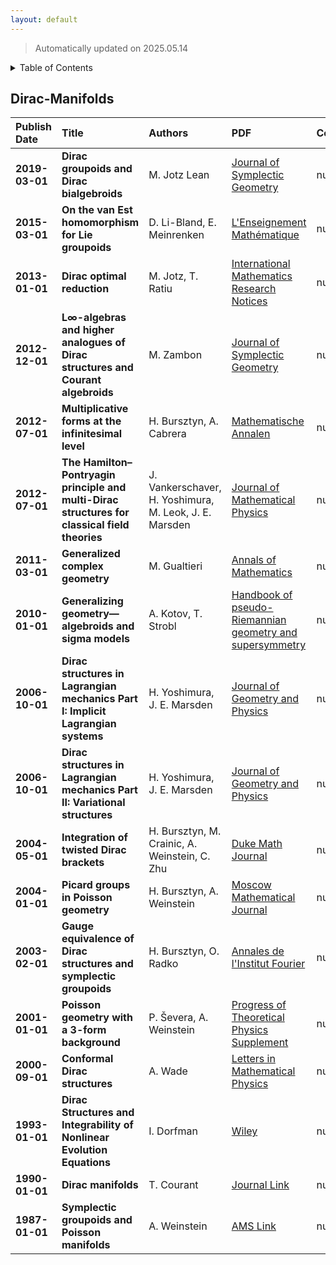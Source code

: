 ```yaml
---
layout: default
---
```


> Automatically updated on 2025.05.14

<details>
  <summary>Table of Contents</summary>
  <ol>
    <li><a href=#Dirac-Manifolds>Dirac Manifolds</a></li>
  </ol>
</details>

## Dirac-Manifolds

| Publish Date | Title | Authors | PDF | Code |
|:---------|:-----------------------|:---------|:------|:------|
|**2019-03-01**|**Dirac groupoids and Dirac bialgebroids**|M. Jotz Lean|[Journal of Symplectic Geometry](https://projecteuclid.org/journals/journal-of-symplectic-geometry/volume-17/issue-1/Dirac-groupoids-and-Dirac-bialgebroids/10.4310/JSG.2019.v17.n1.a5.short)|null|
|**2015-03-01**|**On the van Est homomorphism for Lie groupoids**|D. Li-Bland, E. Meinrenken|[L'Enseignement Mathématique](https://arxiv.org/abs/1403.4675)|null|
|**2013-01-01**|**Dirac optimal reduction**|M. Jotz, T. Ratiu|[International Mathematics Research Notices](https://academic.oup.com/imrn/article-abstract/2013/1/84/711211)|null|
|**2012-12-01**|**L∞-algebras and higher analogues of Dirac structures and Courant algebroids**|M. Zambon|[Journal of Symplectic Geometry](https://projecteuclid.org/journals/journal-of-symplectic-geometry/volume-10/issue-4/L_-algebras-and-higher-analogues-of-Dirac-structures-and-Courant/10.4310/JSG.2012.v10.n4.a4.short)|null|
|**2012-07-01**|**Multiplicative forms at the infinitesimal level**|H. Bursztyn, A. Cabrera|[Mathematische Annalen](https://link.springer.com/article/10.1007/s00208-011-0698-5)|null|
|**2012-07-01**|**The Hamilton–Pontryagin principle and multi-Dirac structures for classical field theories**|J. Vankerschaver, H. Yoshimura, M. Leok, J. E. Marsden|[Journal of Mathematical Physics](https://aip.scitation.org/doi/10.1063/1.4731481)|null|
|**2011-03-01**|**Generalized complex geometry**|M. Gualtieri|[Annals of Mathematics](https://www.jstor.org/stable/23001373)|null|
|**2010-01-01**|**Generalizing geometry—algebroids and sigma models**|A. Kotov, T. Strobl|[Handbook of pseudo-Riemannian geometry and supersymmetry](https://www.ems-ph.org/books/book.php?proj_nr=107)|null|
|**2006-10-01**|**Dirac structures in Lagrangian mechanics Part I: Implicit Lagrangian systems**|H. Yoshimura, J. E. Marsden|[Journal of Geometry and Physics](https://www.sciencedirect.com/science/article/abs/pii/S0393044006000829)|null|
|**2006-10-01**|**Dirac structures in Lagrangian mechanics Part II: Variational structures**|H. Yoshimura, J. E. Marsden|[Journal of Geometry and Physics](https://www.sciencedirect.com/science/article/abs/pii/S0393044006000830)|null|
|**2004-05-01**|**Integration of twisted Dirac brackets**|H. Bursztyn, M. Crainic, A. Weinstein, C. Zhu|[Duke Math Journal](https://projecteuclid.org/journals/duke-mathematical-journal/volume-123/issue-3/Integration-of-twisted-Dirac-brackets/10.1215/S0012-7094-04-12334-X.short)|null|
|**2004-01-01**|**Picard groups in Poisson geometry**|H. Bursztyn, A. Weinstein|[Moscow Mathematical Journal](http://www.mathnet.ru/php/archive.phtml?wshow=paper&jrnid=mmj&paperid=93&option_lang=eng)|null|
|**2003-02-01**|**Gauge equivalence of Dirac structures and symplectic groupoids**|H. Bursztyn, O. Radko|[Annales de l'Institut Fourier](https://www.numdam.org/item/?id=AIF_2003__53_1_309_0)|null|
|**2001-01-01**|**Poisson geometry with a 3-form background**|P. Ševera, A. Weinstein|[Progress of Theoretical Physics Supplement](https://academic.oup.com/ptps/article/doi/10.1143/PTPS.144.145/1875301)|null|
|**2000-09-01**|**Conformal Dirac structures**|A. Wade|[Letters in Mathematical Physics](https://link.springer.com/article/10.1023/A:1011032215486)|null|
|**1993-01-01**|**Dirac Structures and Integrability of Nonlinear Evolution Equations**|I. Dorfman|[Wiley](https://www.wiley.com/)|null|
|**1990-01-01**|**Dirac manifolds**|T. Courant|[Journal Link](https://www.ams.org/journals/tran/1990-319-02/S0002-9947-1990-0998124-1/)|null|
|**1987-01-01**|**Symplectic groupoids and Poisson manifolds**|A. Weinstein|[AMS Link](https://www.ams.org/journals/bull/1987-16-01/S0273-0979-1987-15473-5/)|null|
